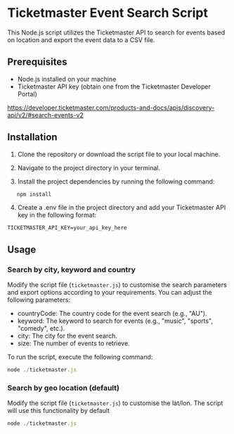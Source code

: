 # Ticketmaster Event Search Script

This Node.js script utilizes the Ticketmaster API to search for events based on location and export the event data to a CSV file.

## Prerequisites

- Node.js installed on your machine
- Ticketmaster API key (obtain one from the Ticketmaster Developer Portal)

https://developer.ticketmaster.com/products-and-docs/apis/discovery-api/v2/#search-events-v2

## Installation

1. Clone the repository or download the script file to your local machine.

2. Navigate to the project directory in your terminal.

3. Install the project dependencies by running the following command:

```bash
   npm install
```
4. Create a .env file in the project directory and add your Ticketmaster API key in the following format:

```dotenv
TICKETMASTER_API_KEY=your_api_key_here
```

## Usage

### Search by city, keyword and country
Modify the script file (`ticketmaster.js`) to customise the search parameters and export options according to your requirements. You can adjust the following parameters:

- countryCode: The country code for the event search (e.g., "AU").
- keyword: The keyword to search for events (e.g., "music", "sports", "comedy", etc.).
- city: The city for the event search.
- size: The number of events to retrieve.

To run the script, execute the following command:

```js
node ./ticketmaster.js
```

### Search by geo location (default)

Modify the script file (`ticketmaster.js`) to customise the lat/lon. The script will use this functionality by default

```js
node ./ticketmaster.js
```